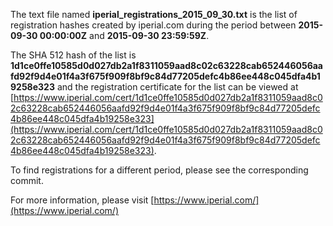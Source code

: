 The text file named **iperial_registrations_2015_09_30.txt** is the list of registration hashes created by iperial.com during the period between **2015-09-30 00:00:00Z** and **2015-09-30 23:59:59Z**.

The SHA 512 hash of the list is **1d1ce0ffe10585d0d027db2a1f8311059aad8c02c63228cab652446056aafd92f9d4e01f4a3f675f909f8bf9c84d77205defc4b86ee448c045dfa4b19258e323** and the registration certificate for the list can be viewed at [https://www.iperial.com/cert/1d1ce0ffe10585d0d027db2a1f8311059aad8c02c63228cab652446056aafd92f9d4e01f4a3f675f909f8bf9c84d77205defc4b86ee448c045dfa4b19258e323](https://www.iperial.com/cert/1d1ce0ffe10585d0d027db2a1f8311059aad8c02c63228cab652446056aafd92f9d4e01f4a3f675f909f8bf9c84d77205defc4b86ee448c045dfa4b19258e323).

To find registrations for a different period, please see the corresponding commit.

For more information, please visit [https://www.iperial.com/](https://www.iperial.com/)
